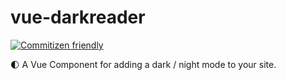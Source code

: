 # vue-darkreader

[![Commitizen friendly](https://img.shields.io/badge/commitizen-friendly-brightgreen.svg)](http://commitizen.github.io/cz-cli/)

🌓 A Vue Component for adding a dark / night mode to your site.

<!-- test -->
